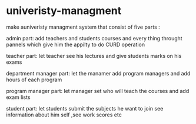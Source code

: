 # univeristy-managment
make auniveristy managment system that consist of five parts :

admin part:
add teachers and students courses and every thing throught pannels which give him the appilty to do CURD operation 

teacher part:
let teacher see his lectures and give students marks on his exams 

department manager part:
let the manamer add program managers and add hours of each program 

program manager part:
let manager set who will teach the courses and add exam lists 

student part:
let students submit the subjects he want to join see information about him self ,see work scores etc
